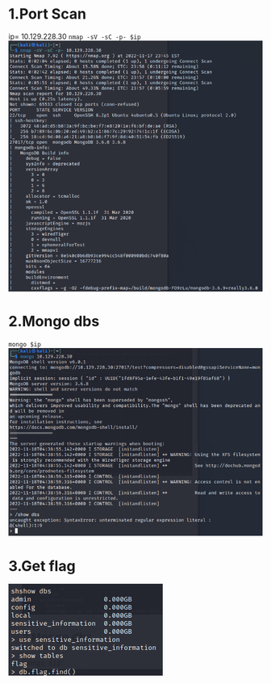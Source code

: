 # 1.Port Scan
ip= 10.129.228.30
`nmap -sV -sC -p- $ip`
![6efcee04d9d349bee78ba7685805a5fb.png](../_resources/6efcee04d9d349bee78ba7685805a5fb.png)

# 2.Mongo dbs
`mongo $ip`
![136032b8cc02b641f0cebad8455f82bb.png](../_resources/136032b8cc02b641f0cebad8455f82bb.png)

# 3.Get flag
![f1336d71ccf5e9543408733321ddc8ac.png](../_resources/f1336d71ccf5e9543408733321ddc8ac.png)